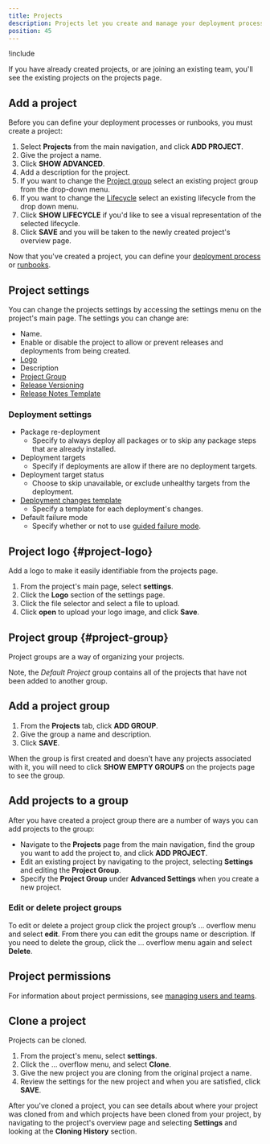 ```yaml
---
title: Projects
description: Projects let you create and manage your deployment processes, releases, and operations processes.
position: 45
---
```


!include <projects>

If you have already created projects, or are joining an existing team, you'll see the existing projects on the projects page.

## Add a project

Before you can define your deployment processes or runbooks, you must create a project:

1. Select **Projects** from the main navigation, and click **ADD PROJECT**.
1. Give the project a name.
1. Click **SHOW ADVANCED**.
1. Add a description for the project.
1. If you want to change the [Project group](/docs/projects/index.md#project-group) select an existing project group from the drop-down menu.
1. If you want to change the [Lifecycle](/docs/deployment-process/lifecycles/index.md) select an existing lifecycle from the drop down menu.
1. Click **SHOW LIFECYCLE** if you'd like to see a visual representation of the selected lifecycle.
1. Click **SAVE** and you will be taken to the newly created project's overview page.

Now that you've created a project, you can define your [deployment process](/docs/deployment-process/index.md) or [runbooks](/docs/operations-runbooks/index.md).

## Project settings

You can change the projects settings by accessing the settings menu on the project's main page. The settings you can change are:

- Name.
- Enable or disable the project to allow or prevent releases and deployments from being created.
- [Logo](#project-logo)
- Description
- [Project Group](#project-group)
- [Release Versioning](/docs/managing-releases/release-versioning.md)
- [Release Notes Template](/docs/managing-releases/release-notes.md#Release-Notes-Templates)

### Deployment settings

- Package re-deployment
    - Specify to always deploy all packages or to skip any package steps that are already installed.
- Deployment targets
    - Specify if deployments are allow if there are no deployment targets.
- Deployment target status
    - Choose to skip unavailable, or exclude unhealthy targets from the deployment.
- [Deployment changes template](docs/managing-releases/deployment-notes.md#Templates)
    - Specify a template for each deployment's changes.
- Default failure mode
    - Specify whether or not to use [guided failure mode](/docs/managing-releases/guided-failures.md).

## Project logo {#project-logo}

Add a logo to make it easily identifiable from the projects page.

1. From the project's main page, select **settings**.
2. Click the **Logo** section of the settings page.
3. Click the file selector and select a file to upload.
4. Click **open** to upload your logo image, and click **Save**.

## Project group {#project-group}

Project groups are a way of organizing your projects.

Note, the *Default Project* group contains all of the projects that have not been added to another group.

## Add a project group

1. From the **Projects** tab, click **ADD GROUP**.
1. Give the group a name and description.
1. Click **SAVE**.

When the group is first created and doesn't have any projects associated with it, you will need to click **SHOW EMPTY GROUPS** on the projects page to see the group.

## Add projects to a group

After you have created a project group there are a number of ways you can add projects to the group:

- Navigate to the **Projects** page from the main navigation, find the group you want to add the project to, and click **ADD PROJECT**.
- Edit an existing project by navigating to the project, selecting **Settings** and editing the **Project Group**.
- Specify the **Project Group** under **Advanced Settings** when you create a new project.

### Edit or delete project groups

To edit or delete a project group click the project group’s ... overflow menu and select **edit**. From there you can edit the groups name or description. If you need to delete the group, click the ... overflow menu again and select **Delete**.

## Project permissions

For information about project permissions, see [managing users and teams](/docs/administration/managing-users-and-teams/index.md).

## Clone a project

Projects can be cloned.

1. From the project's menu, select **settings**.
2. Click the ... overflow menu, and select **Clone**.
3. Give the new project you are cloning from the original project a name.
4. Review the settings for the new project and when you are satisfied, click **SAVE**.

After you've cloned a project, you can see details about where your project was cloned from and which projects have been cloned from your project, by navigating to the project's overview page and selecting **Settings** and looking at the **Cloning History** section.
